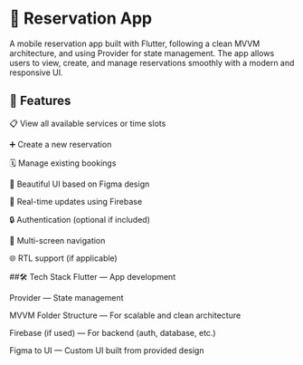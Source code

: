 # 📆 Reservation App
A mobile reservation app built with Flutter, following a clean MVVM architecture, and using Provider for state management. The app allows users to view, create, and manage reservations smoothly with a modern and responsive UI.

## 🚀 Features
📋 View all available services or time slots

➕ Create a new reservation

🗓 Manage existing bookings

📱 Beautiful UI based on Figma design

🔁 Real-time updates using Firebase

🔒 Authentication (optional if included)

🧭 Multi-screen navigation

🌐 RTL support (if applicable)

##🛠️ Tech Stack
Flutter — App development

Provider — State management

MVVM Folder Structure — For scalable and clean architecture

Firebase (if used) — For backend (auth, database, etc.)

Figma to UI — Custom UI built from provided design
